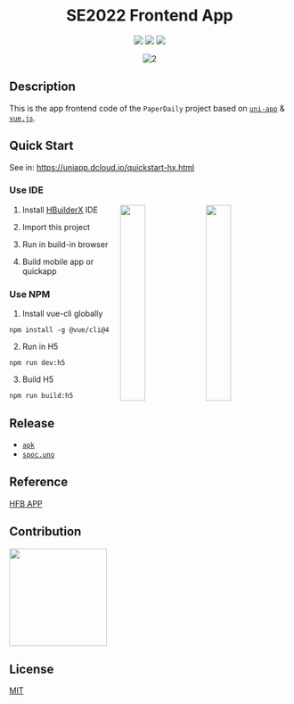<h1 align="center">SE2022 Frontend App</h1>

<div align="center">

[![](https://img.shields.io/badge/Frontend-Vue.js-7B8ED0)](https://vuejs.org/) [![](https://img.shields.io/badge/Framework-uniapp-4E9645)](https://uniapp.dcloud.net.cn/) [![](https://img.shields.io/badge/License-MIT-9cf)](./LICENSE)
</div>

<div align="center">

  ![2](https://img.shields.io/badge/Vue.js-35495E?style=for-the-badge&logo=vuedotjs&logoColor=4FC08D) 
</div>

## Description

This is the app frontend code of the `PaperDaily` project based on [`uni-app`](https://uniapp.dcloud.io/) & [`vue.js`](https://vuejs.org/). 

## Quick Start

See in: https://uniapp.dcloud.io/quickstart-hx.html

### Use IDE

<img src="https://gitlab.com/imingx/picgo/raw/main/2022/202205050201933.png" align="right" width="30%">
<img src="https://gitlab.com/imingx/picgo/raw/main/2022/202205050135682.png" align="right" width="30%">

1. Install [HBuilderX](https://www.dcloud.io/hbuilderx.html) IDE

2. Import this project

3. Run in build-in browser

4. Build mobile app or quickapp

### Use NPM

1. Install vue-cli globally

```
npm install -g @vue/cli@4
```

2. Run in H5

```
npm run dev:h5
```

3. Build H5

```
npm run build:h5
```

## Release

- [`apk`](https://github.com/SE-mcdb/SE2022_Frontend_App/releases/)
- [`spoc.uno`](http://spoc.uno)

## Reference

[HFB APP](https://github.com/CNLHB/ssk-hfb)

## Contribution

<a href="https://github.com/se-mcdb/SE2022_Frontend_App/graphs/contributors">
  <img src="https://contrib.rocks/image?repo=se-mcdb/SE2022_Frontend_App&columns=34&max=500" width="175" />
</a>

## License

[MIT](./LICENSE)
